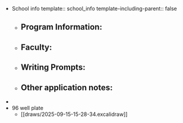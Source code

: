 - School info
  template:: school_info
  template-including-parent:: false
	- Program Information:
		-
	- Faculty:
		-
	- Writing Prompts:
		-
	- Other application notes:
		-
-
- 96 well plate
	- [[draws/2025-09-15-15-28-34.excalidraw]]